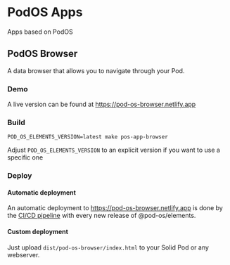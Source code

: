 # PodOS Apps

Apps based on PodOS

## PodOS Browser

A data browser that allows you to navigate through your Pod.

### Demo

A live version can be found at https://pod-os-browser.netlify.app

### Build

```shell
POD_OS_ELEMENTS_VERSION=latest make pos-app-browser
```

Adjust `POD_OS_ELEMENTS_VERSION` to an explicit version if you want to use a
specific one

### Deploy

#### Automatic deployment

An automatic deployment to https://pod-os-browser.netlify.app is done by the
[CI/CD pipeline](https://github.com/pod-os/PodOS/actions/workflows/ci-cd.yml)
with every new release of @pod-os/elements.

#### Custom deployment

Just upload `dist/pod-os-browser/index.html` to your Solid Pod or any webserver.
